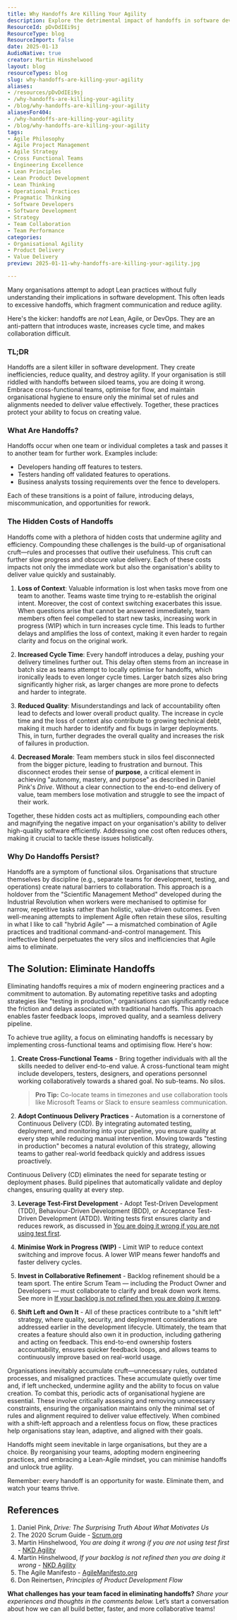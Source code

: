 ```yaml
---
title: Why Handoffs Are Killing Your Agility
description: Explore the detrimental impact of handoffs in software development and discover strategies to eliminate them for better agility.
ResourceId: pDvDdIEi9sj
ResourceType: blog
ResourceImport: false
date: 2025-01-13
AudioNative: true
creator: Martin Hinshelwood
layout: blog
resourceTypes: blog
slug: why-handoffs-are-killing-your-agility
aliases:
- /resources/pDvDdIEi9sj
- /why-handoffs-are-killing-your-agility
- /blog/why-handoffs-are-killing-your-agility
aliasesFor404:
- /why-handoffs-are-killing-your-agility
- /blog/why-handoffs-are-killing-your-agility
tags:
- Agile Philosophy
- Agile Project Management
- Agile Strategy
- Cross Functional Teams
- Engineering Excellence
- Lean Principles
- Lean Product Development
- Lean Thinking
- Operational Practices
- Pragmatic Thinking
- Software Developers
- Software Development
- Strategy
- Team Collaboration
- Team Performance
categories:
- Organisational Agility
- Product Delivery
- Value Delivery
preview: 2025-01-11-why-handoffs-are-killing-your-agility.jpg

---
```

Many organisations attempt to adopt Lean practices without fully understanding their implications in software development. This often leads to excessive handoffs, which fragment communication and reduce agility.

Here's the kicker: handoffs are _not_ Lean, Agile, or DevOps. They are an anti-pattern that introduces waste, increases cycle time, and makes collaboration difficult.

### TL;DR

Handoffs are a silent killer in software development. They create inefficiencies, reduce quality, and destroy agility. If your organisation is still riddled with handoffs between siloed teams, you are doing it wrong. Embrace cross-functional teams, optimise for flow, and maintain organisational hygiene to ensure only the minimal set of rules and alignments needed to deliver value effectively. Together, these practices protect your ability to focus on creating value.

### What Are Handoffs?

Handoffs occur when one team or individual completes a task and passes it to another team for further work. Examples include:

- Developers handing off features to testers.
- Testers handing off validated features to operations.
- Business analysts tossing requirements over the fence to developers.

Each of these transitions is a point of failure, introducing delays, miscommunication, and opportunities for rework.

### The Hidden Costs of Handoffs

Handoffs come with a plethora of hidden costs that undermine agility and efficiency. Compounding these challenges is the build-up of organisational cruft—rules and processes that outlive their usefulness. This cruft can further slow progress and obscure value delivery. Each of these costs impacts not only the immediate work but also the organisation's ability to deliver value quickly and sustainably.

1. **Loss of Context**: Valuable information is lost when tasks move from one team to another. Teams waste time trying to re-establish the original intent. Moreover, the cost of context switching exacerbates this issue. When questions arise that cannot be answered immediately, team members often feel compelled to start new tasks, increasing work in progress (WIP) which in turn increases cycle time. This leads to further delays and amplifies the loss of context, making it even harder to regain clarity and focus on the original work.

2. **Increased Cycle Time**: Every handoff introduces a delay, pushing your delivery timelines further out. This delay often stems from an increase in batch size as teams attempt to locally optimise for handoffs, which ironically leads to even longer cycle times. Larger batch sizes also bring significantly higher risk, as larger changes are more prone to defects and harder to integrate.

3. **Reduced Quality**: Misunderstandings and lack of accountability often lead to defects and lower overall product quality. The increase in cycle time and the loss of context also contribute to growing technical debt, making it much harder to identify and fix bugs in larger deployments. This, in turn, further degrades the overall quality and increases the risk of failures in production.

4. **Decreased Morale**: Team members stuck in silos feel disconnected from the bigger picture, leading to frustration and burnout. This disconnect erodes their sense of **purpose**, a critical element in achieving "autonomy, mastery, and purpose" as described in Daniel Pink's _Drive_. Without a clear connection to the end-to-end delivery of value, team members lose motivation and struggle to see the impact of their work.

Together, these hidden costs act as multipliers, compounding each other and magnifying the negative impact on your organisation's ability to deliver high-quality software efficiently. Addressing one cost often reduces others, making it crucial to tackle these issues holistically.

### Why Do Handoffs Persist?

Handoffs are a symptom of functional silos. Organisations that structure themselves by discipline (e.g., separate teams for development, testing, and operations) create natural barriers to collaboration. This approach is a holdover from the "Scientific Management Method" developed during the Industrial Revolution when workers were mechanised to optimise for narrow, repetitive tasks rather than holistic, value-driven outcomes. Even well-meaning attempts to implement Agile often retain these silos, resulting in what I like to call "hybrid Agile" — a mismatched combination of Agile practices and traditional command-and-control management. This ineffective blend perpetuates the very silos and inefficiencies that Agile aims to eliminate.

## The Solution: Eliminate Handoffs

Eliminating handoffs requires a mix of modern engineering practices and a commitment to automation. By automating repetitive tasks and adopting strategies like "testing in production," organisations can significantly reduce the friction and delays associated with traditional handoffs. This approach enables faster feedback loops, improved quality, and a seamless delivery pipeline.

To achieve true agility, a focus on eliminating handoffs is necessary by implementing cross-functional teams and optimising flow. Here's how:

1. **Create Cross-Functional Teams** - Bring together individuals with all the skills needed to deliver end-to-end value. A cross-functional team might include developers, testers, designers, and operations personnel working collaboratively towards a shared goal. No sub-teams. No silos.

   > **Pro Tip:** Co-locate teams in timezones and use collaboration tools like Microsoft Teams or Slack to ensure seamless communication.

2. **Adopt Continuous Delivery Practices** - Automation is a cornerstone of Continuous Delivery (CD). By integrating automated testing, deployment, and monitoring into your pipeline, you ensure quality at every step while reducing manual intervention. Moving towards "testing in production" becomes a natural evolution of this strategy, allowing teams to gather real-world feedback quickly and address issues proactively.

Continuous Delivery (CD) eliminates the need for separate testing or deployment phases. Build pipelines that automatically validate and deploy changes, ensuring quality at every step.

3. **Leverage Test-First Development** - Adopt Test-Driven Development (TDD), Behaviour-Driven Development (BDD), or Acceptance Test-Driven Development (ATDD). Writing tests first ensures clarity and reduces rework, as discussed in [You are doing it wrong if you are not using test first](https://nkdagility.com/blog/you-are-doing-it-wrong-if-you-are-not-using-test-first/).

4. **Minimise Work in Progress (WIP)** - Limit WIP to reduce context switching and improve focus. A lower WIP means fewer handoffs and faster delivery cycles.

5. **Invest in Collaborative Refinement** - Backlog refinement should be a team sport. The entire Scrum Team — including the Product Owner and Developers — must collaborate to clarify and break down work items. See more in [If your backlog is not refined then you are doing it wrong](https://nkdagility.com/blog/if-your-backlog-is-not-refined-then-you-are-doing-it-wrong/).

6. **Shift Left and Own It** - All of these practices contribute to a "shift left" strategy, where quality, security, and deployment considerations are addressed earlier in the development lifecycle. Ultimately, the team that creates a feature should also own it in production, including gathering and acting on feedback. This end-to-end ownership fosters accountability, ensures quicker feedback loops, and allows teams to continuously improve based on real-world usage.

Organisations inevitably accumulate cruft—unnecessary rules, outdated processes, and misaligned practices. These accumulate quietly over time and, if left unchecked, undermine agility and the ability to focus on value creation. To combat this, periodic acts of organisational hygiene are essential. These involve critically assessing and removing unnecessary constraints, ensuring the organisation maintains only the minimal set of rules and alignment required to deliver value effectively. When combined with a shift-left approach and a relentless focus on flow, these practices help organisations stay lean, adaptive, and aligned with their goals.

Handoffs might seem inevitable in large organisations, but they are a choice. By reorganising your teams, adopting modern engineering practices, and embracing a Lean-Agile mindset, you can minimise handoffs and unlock true agility.

Remember: every handoff is an opportunity for waste. Eliminate them, and watch your teams thrive.

## References

1. Daniel Pink, _Drive: The Surprising Truth About What Motivates Us_
2. The 2020 Scrum Guide - [Scrum.org](https://scrum.org/)
3. Martin Hinshelwood, _You are doing it wrong if you are not using test first_ - [NKD Agility](https://nkdagility.com/blog/you-are-doing-it-wrong-if-you-are-not-using-test-first/)
4. Martin Hinshelwood, _If your backlog is not refined then you are doing it wrong_ - [NKD Agility](https://nkdagility.com/blog/if-your-backlog-is-not-refined-then-you-are-doing-it-wrong/)
5. The Agile Manifesto - [AgileManifesto.org](https://agilemanifesto.org/)
6. Don Reinertsen, _Principles of Product Development Flow_

**What challenges has your team faced in eliminating handoffs?** _Share your experiences and thoughts in the comments below._ Let’s start a conversation about how we can all build better, faster, and more collaborative teams!
